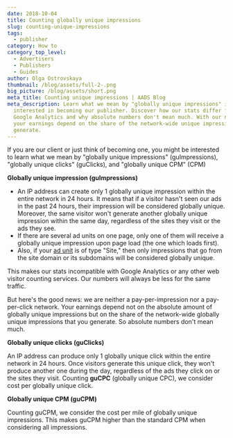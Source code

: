 ```yaml
---
date: 2018-10-04
title: Counting globally unique impressions
slug: counting-unique-impressions
tags:
  - publisher
category: How to
category_top_level:
  - Advertisers
  - Publishers
  - Guides
author: Olga Ostrovskaya
thumbnail: /blog/assets/full-2-.png
big_picture: /blog/assets/short.png
meta_title: Counting unique impressions | AADS Blog
meta_description: Learn what we mean by "globally unique impressions" if you're
  interested in becoming our publisher. Discover how our stats differ from
  Google Analytics and why absolute numbers don't mean much. With our network,
  your earnings depend on the share of the network-wide unique impressions you
  generate.
---
```

If you are our client or just think of becoming one, you might be interested to learn what we mean by "globally unique impressions" (guImpressions), "globally unique clicks" (guClicks), and "globally unique CPM" (CPM)

**Globally unique impression (guImpressions)**

* An IP address can create only 1 globally unique impression within the entire network in 24 hours. It means that if a visitor hasn't seen our ads in the past 24 hours, their impression will be considered globally unique. Moreover, the same visitor won't generate another globally unique impression within the same day, regardless of the sites they visit or the ads they see.
* If there are several ad units on one page, only one of them will receive a globally unique impression upon page load (the one which loads first).
* Also, if your [ad unit](https://aads.com/blog/how-to-place-an-ad-unit-code-correctly/) is of type "Site," then only impressions that go from the site domain or its subdomains will be considered globally unique.

This makes our stats incompatible with Google Analytics or any other web visitor counting services. Our numbers will always be less for the same traffic.

But here's the good news: we are neither a pay-per-impression nor a pay-per-click network. Your earnings depend not on the absolute amount of globally unique impressions but on the share of the network-wide globally unique impressions that you generate. So absolute numbers don't mean much.

**Globally unique clicks (guClicks)**

An IP address can produce only 1 globally unique click within the entire network in 24 hours. Once visitors generate this unique click, they won't produce another one during the day, regardless of the ads they click on or the sites they visit. Counting **guCPC** (globally unique CPC), we consider cost per globally unique click.

**Globally unique CPM (guCPM)**

Counting guCPM, we consider the cost per mile of globally unique impressions. This makes guCPM higher than the standard CPM when considering all impressions.
